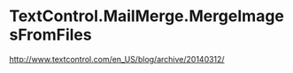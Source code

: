 # TextControl.MailMerge.MergeImagesFromFiles
http://www.textcontrol.com/en_US/blog/archive/20140312/
